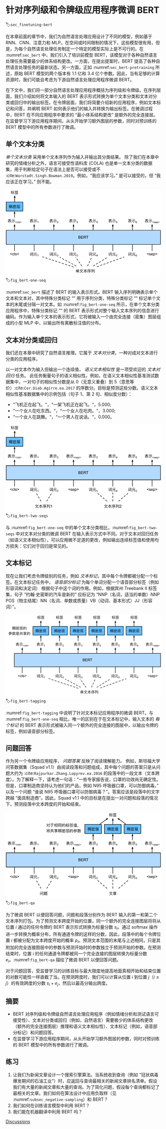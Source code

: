 # 针对序列级和令牌级应用程序微调 BERT
:label:`sec_finetuning-bert`

在本章前面的章节中，我们为自然语言处理应用设计了不同的模型，例如基于 RNN、CNN、注意力和 MLP。在空间或时间限制的情况下，这些模型很有用，但是，为每个自然语言处理任务制定一个特定的模型实际上是不可行的。在 :numref:`sec_bert` 中，我们引入了培训前模型 BERT，该模型对于各种自然语言处理任务需要最少的体系结构更改。一方面，在提出提案时，BERT 提高了各种自然语言处理任务的最新状态。另一方面，正如 :numref:`sec_bert-pretraining` 所述，原始 BERT 模型的两个版本有 1.1 亿和 3.4 亿个参数。因此，当有足够的计算资源时，我们可能会考虑为下游自然语言处理应用程序微调 BERT。 

在下文中，我们将一部分自然语言处理应用程序概括为序列级和令牌级。在序列层面，我们介绍如何将文本输入的 BERT 表示形式转换为单个文本分类和文本对分类或回归中的输出标签。在令牌层面，我们将简要介绍新的应用程序，例如文本标记和问答，并阐明 BERT 如何表示他们的输入并转换为输出标签。在微调过程中，BERT 在不同应用程序中要求的 “最小体系结构更改” 是额外的完全连接层。在监督学习下游应用程序期间，从头开始学习额外图层的参数，同时对预训练的 BERT 模型中的所有参数进行了微调。 

## 单个文本分类

*单个文本分类* 采用单个文本序列作为输入并输出其分类结果。
除了我们在本章中研究的情绪分析之外，语言可接受性语料库 (COLA) 也是单一文本分类的数据集，用于判断给定句子在语法上是否可以接受或不 :cite:`Warstadt.Singh.Bowman.2019`。例如，“我应该学习。” 是可以接受的，但 “我应该正在学习。” 则不能。 

![Fine-tuning BERT for single text classification applications, such as sentiment analysis and testing linguistic acceptability. Suppose that the input single text has six tokens.](../img/bert-one-seq.svg)
:label:`fig_bert-one-seq`

:numref:`sec_bert` 描述了 BERT 的输入表示形式。BERT 输入序列明确表示单个文本和文本对，其中特殊分类标记 “<cls>” 用于序列分类，特殊分类标记 “<sep>” 标记单个文本的末尾或分隔一对文本。如 :numref:`fig_bert-one-seq` 所示，在单个文本分类应用程序中，特殊分类标记 “<cls>” 的 BERT 表示形式对整个输入文本序列的信息进行编码。作为输入单个文本的表示形式，它将被输入一个由完全连接（密集）图层组成的小型 MLP 中，以输出所有离散标注值的分布。 

## 文本对分类或回归

我们还在本章中研究了自然语言推理。它属于 *文本对分类*，一种对成对文本进行分类的应用程序。 

以一对文本作为输入但输出一个连续值，
*语义文本相似性* 是一项受欢迎的 *文本对回归* 任务。
此任务衡量句子的语义相似性。例如，在语义文本相似性基准测试数据集中，一对句子的相似性分数是从 0（无意义重叠）到 5（意思等价）:cite:`Cer.Diab.Agirre.ea.2017` 的序数分。目标是预测这些分数。语义文本相似性基准数据集中的示例包括（句子 1、第 2 句、相似度分数）： 

* “飞机正在起飞。“，“一架飞机正在起飞。“，5.000;
* “一个女人在吃东西。“，“一个女人在吃肉。“，3.000;
* “一个女人在跳舞。“，“一个男人在说话。“，0.000。

![Fine-tuning BERT for text pair classification or regression applications, such as natural language inference and semantic textual similarity. Suppose that the input text pair has two and three tokens.](../img/bert-two-seqs.svg)
:label:`fig_bert-two-seqs`

与 :numref:`fig_bert-one-seq` 中的单个文本分类相比，:numref:`fig_bert-two-seqs` 中对文本对分类的微调 BERT 在输入表示方式中不同。对于文本对回归任务（如语义文本相似性），可以应用微不足道的更改，例如输出连续标签值和使用均方损失：它们对于回归是常见的。 

## 文本标记

现在让我们考虑令牌级别的任务，例如 *文本标记*，其中每个令牌都被分配一个标签。在文本标记任务中，
*语音部分标记* 为每个单词分配一个语音部分标签（例如形容词和决定词）
根据句子中这个词的作用。例如，根据宾州 Treebank II 标签集，句子 “约翰·史密斯的汽车是新的” 应标记为 “NNP（名词，适当的单数）NNP POS（物主结尾）NN（名词、单数或质量）VB（动词、基本形式）JJ（形容词）”。 

![Fine-tuning BERT for text tagging applications, such as part-of-speech tagging. Suppose that the input single text has six tokens.](../img/bert-tagging.svg)
:label:`fig_bert-tagging`

:numref:`fig_bert-tagging` 中说明了针对文本标记应用程序的微调 BERT。与 :numref:`fig_bert-one-seq` 相比，唯一的区别在于在文本标记中，输入文本的 *每个标记* 的 BERT 表示形式被输入同一个额外的完全连接的图层中，以输出令牌的标签，例如语音部分标签。 

## 问题回答

作为另一个令牌级应用程序，
*问题答案* 反映了阅读理解能力。
例如，斯坦福大学问答数据集（Squad v1.1）由阅读段落和问题组成，其中每个问题的答案只是从问题大约为 :cite:`Rajpurkar.Zhang.Lopyrev.ea.2016` 的段落中的一段文本（文本跨度）。为了解释一下，请考虑一句话：“一些专家报告说，口罩的功效尚无确定性。但是，口罩制造商坚持认为他们的产品，例如 N95 呼吸器口罩，可以防御病毒。” 以及一个问题 “谁说 N95 呼吸器口罩可以防御病毒？”。答案应该是段落中的文字跨越 “面具制造商”。因此，Squad v1.1 中的目标是在提出一对问题和段落的情况下，预测段落中文本跨度的开始和结束。 

![Fine-tuning BERT for question answering. Suppose that the input text pair has two and three tokens.](../img/bert-qa.svg)
:label:`fig_bert-qa`

为了微调 BERT 以便回答问题，问题和段落分别作为 BERT 输入的第一和第二个文本序列打包。为了预测文本跨度开始的位置，同一个额外的完全连接图层将将从位置 $i$ 通过的任何令牌的 BERT 表示形式转换为标量分数 $s_i$。通过 softmax 操作进一步转换为概率分布，所有通道令牌的这样的分数，因此，段落中的每个令牌位置 $i$ 都被分配为文本跨度开始的概率 $p_i$。预测文本范围的末尾与上述相同，只是其附加的完全连接图层中的参数与预测开始时的参数独立于预测开始的参数。在预测结束时，位置 $i$ 的任何通道令牌都被同一个完全连接的图层转换为标量分数 $e_i$。:numref:`fig_bert-qa` 描绘了微调 BERT 以便回答问题。 

对于问题回答，受监督学习的训练目标与最大限度地提高地面真相开始和结束位置的对数可能性一样直截了当。在预测跨度时，我们可以计算从位置 $i$ 到位置 $j$（$i \leq j$）的有效跨度的分数 $s_i + e_j$，然后以最高分输出跨度。 

## 摘要

* BERT 对序列级和令牌级自然语言处理应用程序（例如情绪分析和测试语言可接受性）、文本对分类或回归（例如，自然语言）需要极少的体系结构更改（额外的完全连接图层）推理和语义文本相似性）、文本标记（例如，语音部分标记）和问题回答。
* 在监督学习下游应用程序期间，从头开始学习额外图层的参数，同时对预训练的 BERT 模型中的所有参数进行了微调。

## 练习

1. 让我们为新闻文章设计一个搜索引擎算法。当系统收到查询（例如 “冠状病毒爆发期间的石油工业”）时，应返回与查询最相关的新闻文章排名清单。假设我们有大量的新闻文章和大量的查询。为了简化问题，假设每个查询都标记了最相关的文章。我们如何在算法设计中应用负取样（见 :numref:`subsec_negative-sampling`）和 BERT？
1. 我们如何在训练语言模型中利用 BERT？
1. 我们能在机器翻译中利用 BERT 吗？

[Discussions](https://discuss.d2l.ai/t/396)
